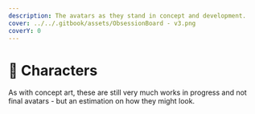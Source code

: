 ```yaml
---
description: The avatars as they stand in concept and development.
cover: ../../.gitbook/assets/ObsessionBoard - v3.png
coverY: 0
---
```


# 🐸 Characters

As with concept art, these are still very much works in progress and not final avatars - but an estimation on how they might look.&#x20;
